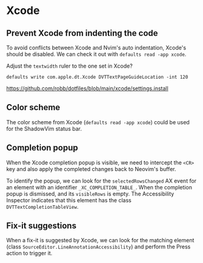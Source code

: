# Xcode

## Prevent Xcode from indenting the code

To avoid conflicts between Xcode and Nvim's auto indentation, Xcode's should be disabled. We can check it out with `defaults read -app xcode`.

Adjust the `textwidth` ruler to the one set in Xcode?

```
defaults write com.apple.dt.Xcode DVTTextPageGuideLocation -int 120
```

https://github.com/robb/dotfiles/blob/main/xcode/settings.install

## Color scheme

The color scheme from Xcode (`defaults read -app xcode`) could be used for the ShadowVim status bar.

## Completion popup

When the Xcode completion popup is visible, we need to intercept the `<CR>` key and also apply the completed changes back to Neovim's buffer.

To identify the popup, we can look for the `selectedRowsChanged` AX event for an element with an identifier `_XC_COMPLETION_TABLE_`. When the completion popup is dismissed, and its `visibleRows` is empty. The Accessibility Inspector indicates that this element has the class `DVTTextCompletionTableView`.

## Fix-it suggestions

When a fix-it is suggested by Xcode, we can look for the matching element (class `SourceEditor.LineAnnotationAccessibility`) and perform the Press action to trigger it.
